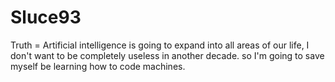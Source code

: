 # Sluce93
Truth = Artificial intelligence is going to expand into all areas of our life, I don't want to be completely useless in another decade. so I'm going to save myself be learning how to code machines.
